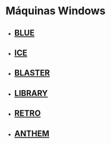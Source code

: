 # Máquinas Windows

- ## [BLUE](Blue/Blue.md)

- ## [ICE](Ice/Ice.md)

- ## [BLASTER](Blaster/Blaster.md)

- ## [LIBRARY](Library/Library.md)

- ## [RETRO](Retro/Retro.md)

- ## [ANTHEM](Anthem/Anthem.md)
